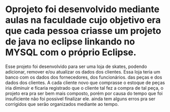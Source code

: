 <h1> Oprojeto foi desenvolvido mediante aulas na faculdade cujo objetivo era que cada pessoa criasse um projeto de java no eclipse
linkando no MYSQL com o próprio Eclipse. </h1>

<p> Esse projeto foi desenvolvido para ser uma loja de skates, podendo adicionar, remover e/ou atualizar os dados dos clientes.
Essa loja teria um banco com os dados dos fornecedores, dos funcionários. das peças e dos dados dos clientes. 
A cada cliente novo que comprasse o estoque de peças iria diminuir e ficaria registrado que o cliente tal fez a compra de tal peça, 
o projeto era pra ser bem mais composto, porém por causa do tempo que foi insuficiente não foi possivel finalizar ele.
ainda tem alguns erros pra ser corrigidos que serão organizados mediante ao tempo. </p>
